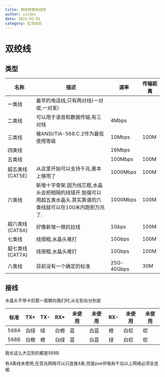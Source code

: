 ```yaml
---
title: 网线种类和线序
author: zzidun
date: 2022-03-01
category: 生活经验
---
```


# 双绞线

## 类型

| 名称 | 描述 | 速率 | 传输距离 |
| --- | --- | --- | --- |
| 一类线 | 最早的电话线,只有两对线(一对收,一对发) | | |
| 二类线 | 可以用于语音和数据传输,有三对线 | 4Mbps | |
| 三类线 | 被ANSI/TIA-568.C.2作为最低使用等级 | 10Mbps | 100M |
| 四类线 |  | 16Mbps |  |
| 五类线 |  | 100Mbps | 100M |
| 超五类线(CAT5E) | 从这里开始可以支持千兆,基本上够用了 | 1000Mbps | 100M |
| 六类线 | 新增十字骨架.因为线芯粗,水晶头会把相隔的线错开.勉强可以用超五类水晶头.其实靠谱的六类线就可以在100米内跑到万兆了. | 1000Mbps | 100M |
| 超六类线(CAT6A) | 好像新增一根抗拉线 | 1Gbps | 100M |
| 七类线 | 线很粗,水晶头难打 | 10Gbps | 100M |
| 超七类线(CAT7A) | 线很粗,水晶头难打 | 10Gbps | 100M |
| 八类线 | 目前没有一个确定的标准 | 25G-40Gbps | 30M |

## 接线

水晶头不带卡扣那一面朝向我们时,从左到右分别是

| 标准 | TX+ | TX- | RX+ | 未使用 | 未使用 | RX- | 未使用 | 未使用 |
| --- | --- | --- | --- | --- | --- | --- | --- | --- |
| 568A | 白绿 | 绿 | 白橙 | 蓝 | 白蓝 | 橙 | 白棕 | 棕 |
| 568B | 白橙 | 橙 | 白绿 | 蓝 | 白蓝 | 绿 | 白棕 | 棕 |

我长这么大见到的都是568B.

有4条线未使用,在百兆网络可以只连接4条,但是poe供电和千兆以上网络必须全连接.
